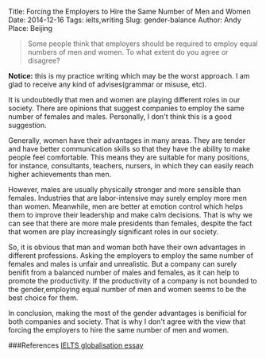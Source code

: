 Title: Forcing the Employers to Hire the Same Number of Men and Women
Date: 2014-12-16
Tags: ielts,writing
Slug: gender-balance
Author: Andy
Place: Beijing

>Some people think that employers should be required to employ equal numbers of men and women. To what extent do you agree or disagree?

**Notice:** this is my practice writing  which may be the worst approach. I am glad to receive any kind of advises(grammar or misuse, etc).

It is undoubtedly that men and women are playing different roles in our society. There are opinions that suggest companies
to employ the same number of females and males. Personally, I don't think this is a good suggestion.

Generally, women have their advantages in many areas. They are tender and have better communication skills so that they
have the ability to make people feel comfortable. This means they are suitable for  many positions, 
for instance, consultants, teachers, nursers, in which they can easily reach higher achievements than men.

However, males are usually physically stronger and more sensible than females.
Industries that are labor-intensive may surely employ  more men than women.
Meanwhile, men are better at emotion control which helps them to improve their leadership and make calm decisions.
That is why we can see that there are more male presidents than females, despite the fact that women are play increasingly significant roles in our society.

So, it is obvious that man and woman both have their own advantages in different professions.
Asking the employers to employ the same number of females and males is unfair and unrealistic.
But a company can surely benifit from a balanced number of males and females, as it can help to promote the productivity.
If the productivity of  a company is not bounded to the gender,employing equal number of men and women seems to be the best choice for them.

In conclusion, making the most of the gender advantages is benificial for both companies and society.
That is why I don't agree with the view that forcing the employers to hire the same number of men and women.

###References
[IELTS globalisation essay](http://ielts-simon.com/ielts-help-and-english-pr/2011/06/ielts-writing-task-2-gender-and-university-essay.html)

